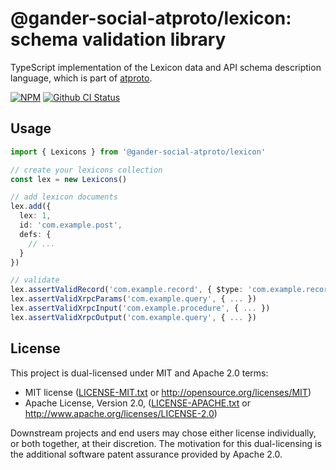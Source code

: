 # @gander-social-atproto/lexicon: schema validation library

TypeScript implementation of the Lexicon data and API schema description language, which is part
of [atproto](https://atproto.com).

[![NPM](https://img.shields.io/npm/v/@gander-social-atproto/lexicon)](https://www.npmjs.com/package/@gander-social-atproto/lexicon)
[![Github CI Status](https://github.com/bluesky-social/atproto/actions/workflows/repo.yaml/badge.svg)](https://github.com/bluesky-social/atproto/actions/workflows/repo.yaml)

## Usage

```typescript
import { Lexicons } from '@gander-social-atproto/lexicon'

// create your lexicons collection
const lex = new Lexicons()

// add lexicon documents
lex.add({
  lex: 1,
  id: 'com.example.post',
  defs: {
    // ...
  }
})

// validate
lex.assertValidRecord('com.example.record', { $type: 'com.example.record', ... })
lex.assertValidXrpcParams('com.example.query', { ... })
lex.assertValidXrpcInput('com.example.procedure', { ... })
lex.assertValidXrpcOutput('com.example.query', { ... })
```

## License

This project is dual-licensed under MIT and Apache 2.0 terms:

- MIT license ([LICENSE-MIT.txt](https://github.com/bluesky-social/atproto/blob/main/LICENSE-MIT.txt)
  or http://opensource.org/licenses/MIT)
- Apache License, Version
  2.0, ([LICENSE-APACHE.txt](https://github.com/bluesky-social/atproto/blob/main/LICENSE-APACHE.txt)
  or http://www.apache.org/licenses/LICENSE-2.0)

Downstream projects and end users may chose either license individually, or both together, at their discretion. The
motivation for this dual-licensing is the additional software patent assurance provided by Apache 2.0.
